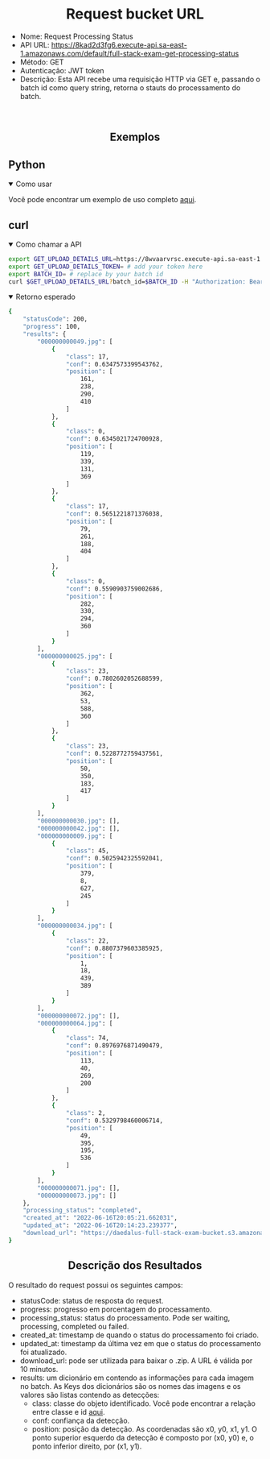 # <div align="center">Request bucket URL</div>
- Nome: Request Processing Status
- API URL: https://8kad2d3fg6.execute-api.sa-east-1.amazonaws.com/default/full-stack-exam-get-processing-status
- Método: GET
- Autenticação: JWT token
- Descrição: Esta API recebe uma requisição HTTP via GET e, passando o batch id como query string, retorna o stauts do processamento do batch.

<br>

## <div align="center">Exemplos</div>

## Python

<details open>
<summary>Como usar</summary>

Você pode encontrar um exemplo de uso completo [aqui](./test_get_processing_status_api.py).

</details>

## curl

<details open>
<summary>Como chamar a API</summary>

```bash
export GET_UPLOAD_DETAILS_URL=https://8wvaarvrsc.execute-api.sa-east-1.amazonaws.com/default/fullstack_exam_get_presigned_url
export GET_UPLOAD_DETAILS_TOKEN= # add your token here
export BATCH_ID= # replace by your batch id
curl $GET_UPLOAD_DETAILS_URL?batch_id=$BATCH_ID -H "Authorization: Bearer $GET_UPLOAD_DETAILS_TOKEN"
```

</details>

<details open>
<summary>Retorno esperado</summary>

```bash
{
    "statusCode": 200,
    "progress": 100,
    "results": {
        "000000000049.jpg": [
            {
                "class": 17,
                "conf": 0.6347573399543762,
                "position": [
                    161,
                    238,
                    290,
                    410
                ]
            },
            {
                "class": 0,
                "conf": 0.6345021724700928,
                "position": [
                    119,
                    339,
                    131,
                    369
                ]
            },
            {
                "class": 17,
                "conf": 0.5651221871376038,
                "position": [
                    79,
                    261,
                    188,
                    404
                ]
            },
            {
                "class": 0,
                "conf": 0.5590903759002686,
                "position": [
                    282,
                    330,
                    294,
                    360
                ]
            }
        ],
        "000000000025.jpg": [
            {
                "class": 23,
                "conf": 0.7802602052688599,
                "position": [
                    362,
                    53,
                    588,
                    360
                ]
            },
            {
                "class": 23,
                "conf": 0.5228772759437561,
                "position": [
                    50,
                    350,
                    183,
                    417
                ]
            }
        ],
        "000000000030.jpg": [],
        "000000000042.jpg": [],
        "000000000009.jpg": [
            {
                "class": 45,
                "conf": 0.5025942325592041,
                "position": [
                    379,
                    8,
                    627,
                    245
                ]
            }
        ],
        "000000000034.jpg": [
            {
                "class": 22,
                "conf": 0.8807379603385925,
                "position": [
                    1,
                    18,
                    439,
                    389
                ]
            }
        ],
        "000000000072.jpg": [],
        "000000000064.jpg": [
            {
                "class": 74,
                "conf": 0.8976976871490479,
                "position": [
                    113,
                    40,
                    269,
                    200
                ]
            },
            {
                "class": 2,
                "conf": 0.5329798460006714,
                "position": [
                    49,
                    395,
                    195,
                    536
                ]
            }
        ],
        "000000000071.jpg": [],
        "000000000073.jpg": []
    },
    "processing_status": "completed",
    "created_at": "2022-06-16T20:05:21.662031",
    "updated_at": "2022-06-16T20:14:23.239377",
    "download_url": "https://daedalus-full-stack-exam-bucket.s3.amazonaws.com/dc4d0140-cb72-4d8a-bb19-2cb92b378b7b.zip?AWSAccessKeyId=ASIAQ3P7ZJ2NVSUDXCWN&Signature=luPb5F2xsDBbAJqVvE1k96YNiSY%3D&x-amz-security-token=IQoJb3JpZ2luX2VjEL7%2F%2F%2F%2F%2F%2F%2F%2F%2F%2FwEaCXNhLWVhc3QtMSJIMEYCIQDM%2Fko0hSUm9m%2FRFMdIQW4tF3C3o5G7ci4iolluRo%2FUSQIhAJexfZimi3scnwwwtk4Ys7rEurngnUB6mmJRGnH0N%2BZRKrMCCMb%2F%2F%2F%2F%2F%2F%2F%2F%2F%2FwEQARoMMDU5MDU1MzYxNjkxIgzQJc4yqxTDFmmIoPkqhwIFKLA6GE%2BE%2B1VZCyrklgA%2FMlydudhb1KmbVVrqboz7tK5nefW7uow%2FisPGbGT9gAbuJVhAlpdfGodPjtUAYMRFkKSVFMFE%2BikUidxmliBVqeUBnknem%2FZnantSR858HgZTpMXsaINLGNzA5rY7KhstauZ4IDIGm5ZJ6j0gcDXYCeugU9poVrYb7QSyMbQDAAq8TNSnTcxhWcGxvIQxPBhEGss7E2ryaXN6HJPqRRaPm%2FnhjCXYRXoAzbT6UQhSDkNW6Kl5z%2BOYB9Z%2Fs793tOyhtIBp2s2I4VRjXdLt7DLslS4dPAiKAtjOOBh88CtfyNlVDgkg716I8nSwDwZs%2ByeigiOTZU4dOzDWvK6VBjqZAZJZAZzYMe0Ra8CLXbmg7WT%2BayyEmPHXP2DrmMahX%2B4nEcKPvQgBkwYwnecmUUMTBaAqu5H3iGxmKgYQAHM8hsRT3pIQpNJc3fuLsHKHU%2BrBjY8FJWhCxDHW9URuLtzkWnAqA13Kns3Blnz6ZbKcVGbETY4NAHpKzckOfw2MU5s2Lal2xGGLe32EFA2e4JvmKN4Upm88YnSjhw%3D%3D&Expires=1655414959"
}
```

</details>

## <div align="center">Descrição dos Resultados</div>

O resultado do request possui os seguintes campos:
- statusCode: status de resposta do request.
- progress: progresso em porcentagem do processamento.
- processing_status: status do processamento. Pode ser waiting, processing, completed ou failed.
- created_at: timestamp de quando o status do processamento foi criado.
- updated_at: timestamp da última vez em que o status do processamento foi atualizado.
- download_url: pode ser utilizada para baixar o .zip. A URL é válida por 10 minutos.
- results: um dicionário em contendo as informações para cada imagem no batch. As Keys dos dicionários são os nomes das imagens e os valores são listas contendo as detecções:
    - class: classe do objeto identificado. Você pode encontrar a relação entre classe e id [aqui](./classes.csv).
    - conf: confiança da detecção.
    - position: posição da detecção. As coordenadas são x0, y0, x1, y1. O ponto superior esquerdo da detecção é composto por (x0, y0) e, o ponto inferior direito, por (x1, y1).